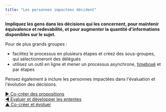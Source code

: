 ```yaml
---
title: "Les personnes impactées décident"
---
```



<strong>Impliquez les gens dans les décisions qui les concernent, pour maintenir équivalence et redevabilité, et pour augmenter la quantité d'informations disponibles sur le sujet.</strong>

Pour de plus grands groupes :

- facilitez le processus en plusieurs étapes et créez des sous-groupes, qui sélectionneront des délégués
- utilisez un outil en ligne et mener un processus asynchrone, [timeboxé](timebox-activities.html) et par étapes

Pensez également à inclure les personnes impactées dans l'évaluation et l'évolution des décisions.

[&#9654; Co-créer des propositions](co-create-proposals.html)<br/>[&#9664; Evaluer et développer les ententes](evaluate-and-evolve-agreements.html)<br/>[&#9650; Co-créer et évoluer](co-creation-and-evolution.html)

